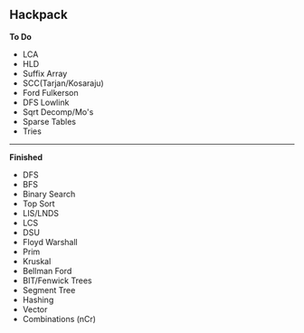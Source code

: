 ## Hackpack

**To Do**
- LCA
- HLD
- Suffix Array
- SCC(Tarjan/Kosaraju)
- Ford Fulkerson
- DFS Lowlink
- Sqrt Decomp/Mo's
- Sparse Tables
- Tries

---

**Finished**
- DFS
- BFS
- Binary Search
- Top Sort
- LIS/LNDS
- LCS
- DSU
- Floyd Warshall
- Prim
- Kruskal
- Bellman Ford
- BIT/Fenwick Trees
- Segment Tree
- Hashing
- Vector
- Combinations (nCr)
